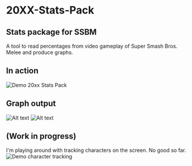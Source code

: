 20XX-Stats-Pack
===============

## Stats package for SSBM

A tool to read percentages from video gameplay of Super Smash Bros. Melee and produce graphs.

## In action
![Demo 20xx Stats Pack](https://media.giphy.com/media/iqsUMciFbjR69oVy2R/giphy.gif)

## Graph output

![Alt text](http://i57.tinypic.com/33kru4o.jpg "Falcon Ditto")
![Alt text](http://i60.tinypic.com/1j1bav.jpg "Falco Fox")

## (Work in progress)

I'm playing around with tracking characters on the screen. No good so far.
![Demo character tracking](https://media.giphy.com/media/TFizPebFny5lqTiLft/giphy.gif)

